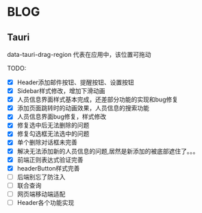 # BLOG

## Tauri

data-tauri-drag-region 代表在应用中，该位置可拖动

TODO:

- [x] Header添加邮件按钮、提醒按钮、设置按钮
- [x] Sidebar样式修改，增加下滑动画
- [x] 人员信息界面样式基本完成，还差部分功能的实现和bug修复
- [x] 添加页面跳转时的动画效果，人员信息的搜索功能
- [x] 人员信息界面bug修复，样式修改
- [x] 修复选中后无法删除的问题
- [x] 修复勾选框无法选中的问题
- [x] 单个删除对话框未完善
- [x] 解决无法添加新的人员信息的问题,居然是新添加的被底部遮住了。。。
- [x] 前端正则表达式验证完善
- [x] headerButton样式完善
- [ ] 后端别忘了防注入
- [ ] 联合查询
- [ ] 网页端移动端适配
- [ ] Header各个功能实现
